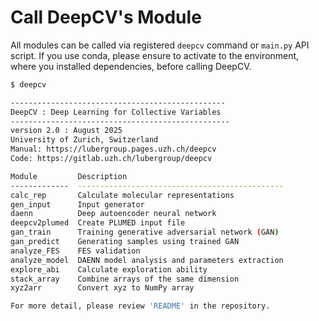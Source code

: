 # Call DeepCV's Module

All modules can be called via registered `deepcv` command or `main.py` API script. 
If you use conda, please ensure to activate to the environment, where you installed dependencies, before calling DeepCV.

```sh
$ deepcv

------------------------------------------------
DeepCV : Deep Learning for Collective Variables
-------------------------------------------------
version 2.0 : August 2025
University of Zurich, Switzerland
Manual: https://lubergroup.pages.uzh.ch/deepcv
Code: https://gitlab.uzh.ch/lubergroup/deepcv

Module         Description
-------------  ----------------------------------------------
calc_rep       Calculate molecular representations
gen_input      Input generator
daenn          Deep autoencoder neural network
deepcv2plumed  Create PLUMED input file
gan_train      Training generative adversarial network (GAN)
gan_predict    Generating samples using trained GAN
analyze_FES    FES validation
analyze_model  DAENN model analysis and parameters extraction
explore_abi    Calculate exploration ability
stack_array    Combine arrays of the same dimension
xyz2arr        Convert xyz to NumPy array

For more detail, please review 'README' in the repository.
```
